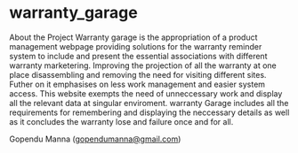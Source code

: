 # warranty_garage
About the Project
Warranty garage is the appropriation of a product management webpage providing solutions for the warranty reminder system to include and present the essential associations with different warranty marketering. Improving the projection of all the warranty at one place disassembling and removing the need for visiting different sites. Futher on it emphasises on less work management and easier system access. This website exempts the need of unneccessary work and display all the relevant data at singular enviroment. warranty Garage includes all the requirements for remembering and displaying the neccessary details as well as it concludes the warranty lose and failure once and for all.

Gopendu Manna (gopendumanna@gmail.com)